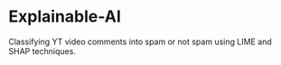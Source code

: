 # Explainable-AI
Classifying YT video comments into spam or not spam using LIME and SHAP techniques.
